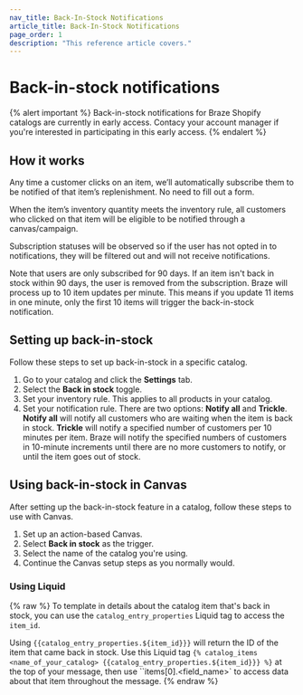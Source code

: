 ```yaml
---
nav_title: Back-In-Stock Notifications
article_title: Back-In-Stock Notifications
page_order: 1
description: "This reference article covers."
---
```


# Back-in-stock notifications

> 

{% alert important %}
Back-in-stock notifications for Braze Shopify catalogs are currently in early access. Contacy your account manager if you're interested in participating in this early access.
{% endalert %}

## How it works

Any time a customer clicks on an item, we’ll automatically subscribe them to be notified of that item’s replenishment.  No need to fill out a form.

When the item’s inventory quantity meets the inventory rule, all customers who clicked on that item will be eligible to be notified through a canvas/campaign.

Subscription statuses will be observed so if the user has not opted in to notifications, they will be filtered out and will not receive notifications.

Note that users are only subscribed for 90 days. If an item isn't back in stock within 90 days, the user is removed from the subscription. Braze will process up to 10 item updates per minute. This means if you update 11 items in one minute, only the first 10 items will trigger the back-in-stock notification.

## Setting up back-in-stock

Follow these steps to set up back-in-stock in a specific catalog.

1. Go to your catalog and click the **Settings** tab.
2. Select the **Back in stock** toggle.
3. Set your inventory rule. This applies to all products in your catalog.
4. Set your notification rule. There are two options: **Notify all** and **Trickle**. **Notify all** will notify all customers who are waiting when the item is back in stock. **Trickle** will notify a specified number of customers per 10 minutes per item. Braze will notify the specified numbers of customers in 10-minute increments until there are no more customers to notify, or until the item goes out of stock. 

## Using back-in-stock in Canvas

After setting up the back-in-stock feature in a catalog, follow these steps to use with Canvas.

1. Set up an action-based Canvas.
2. Select **Back in stock** as the trigger.
3. Select the name of the catalog you're using.
4. Continue the Canvas setup steps as you normally would.

### Using Liquid
{% raw %}
To template in details about the catalog item that's back in stock, you can use the `catalog_entry_properties` Liquid tag to access the `item_id`. 

Using ``{{catalog_entry_properties.${item_id}}}`` will return the ID of the item that came back in stock.
Use this Liquid tag  ``{% catalog_items <name_of_your_catalog> {{catalog_entry_properties.${item_id}}} %}`` at the top of your message, then use ``items[0].<field_name>` to access data about that item throughout the message.
{% endraw %}

